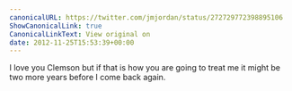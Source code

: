 ```yaml
---
canonicalURL: https://twitter.com/jmjordan/status/272729772398895106
ShowCanonicalLink: true
CanonicalLinkText: View original on
date: 2012-11-25T15:53:39+00:00
---
```

I love you Clemson but if that is how you are going to treat me it might be two more years before I come back again.